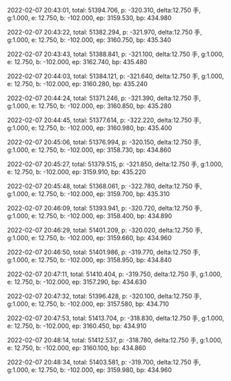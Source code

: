 2022-02-07 20:43:01, total: 51394.706, p: -320.310, delta:12.750 手, g:1.000, e: 12.750, b: -102.000, ep: 3159.530, bp: 434.980

2022-02-07 20:43:22, total: 51382.294, p: -321.970, delta:12.750 手, g:1.000, e: 12.750, b: -102.000, ep: 3160.750, bp: 435.340

2022-02-07 20:43:43, total: 51388.841, p: -321.100, delta:12.750 手, g:1.000, e: 12.750, b: -102.000, ep: 3162.740, bp: 435.480

2022-02-07 20:44:03, total: 51384.121, p: -321.640, delta:12.750 手, g:1.000, e: 12.750, b: -102.000, ep: 3160.280, bp: 435.240

2022-02-07 20:44:24, total: 51371.246, p: -321.390, delta:12.750 手, g:1.000, e: 12.750, b: -102.000, ep: 3160.850, bp: 435.280

2022-02-07 20:44:45, total: 51377.614, p: -322.220, delta:12.750 手, g:1.000, e: 12.750, b: -102.000, ep: 3160.980, bp: 435.400

2022-02-07 20:45:06, total: 51376.994, p: -320.150, delta:12.750 手, g:1.000, e: 12.750, b: -102.000, ep: 3158.730, bp: 434.860

2022-02-07 20:45:27, total: 51379.515, p: -321.850, delta:12.750 手, g:1.000, e: 12.750, b: -102.000, ep: 3159.910, bp: 435.220

2022-02-07 20:45:48, total: 51368.061, p: -322.780, delta:12.750 手, g:1.000, e: 12.750, b: -102.000, ep: 3159.700, bp: 435.310

2022-02-07 20:46:09, total: 51393.941, p: -320.720, delta:12.750 手, g:1.000, e: 12.750, b: -102.000, ep: 3158.400, bp: 434.890

2022-02-07 20:46:29, total: 51401.209, p: -320.020, delta:12.750 手, g:1.000, e: 12.750, b: -102.000, ep: 3159.660, bp: 434.960

2022-02-07 20:46:50, total: 51401.986, p: -319.770, delta:12.750 手, g:1.000, e: 12.750, b: -102.000, ep: 3158.950, bp: 434.840

2022-02-07 20:47:11, total: 51410.404, p: -319.750, delta:12.750 手, g:1.000, e: 12.750, b: -102.000, ep: 3157.290, bp: 434.630

2022-02-07 20:47:32, total: 51396.428, p: -320.100, delta:12.750 手, g:1.000, e: 12.750, b: -102.000, ep: 3157.580, bp: 434.710

2022-02-07 20:47:53, total: 51413.704, p: -318.830, delta:12.750 手, g:1.000, e: 12.750, b: -102.000, ep: 3160.450, bp: 434.910

2022-02-07 20:48:14, total: 51412.537, p: -318.780, delta:12.750 手, g:1.000, e: 12.750, b: -102.000, ep: 3160.100, bp: 434.860

2022-02-07 20:48:34, total: 51403.581, p: -319.700, delta:12.750 手, g:1.000, e: 12.750, b: -102.000, ep: 3159.980, bp: 434.960